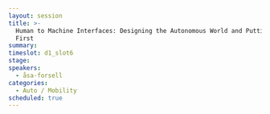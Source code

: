 ```yaml
---
layout: session
title: >-
  Human to Machine Interfaces: Designing the Autonomous World and Putting Humans
  First
summary:
timeslot: d1_slot6
stage:
speakers:
  - åsa-forsell
categories:
  - Auto / Mobility
scheduled: true
---
```


